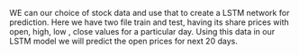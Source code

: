 
WE can our choice of stock data and use that to create a LSTM network for prediction.
Here we have two file train and test, having its  share prices with open, high, low , close values for a particular day. Using this data in our LSTM model we will predict the open prices for next 20 days.

